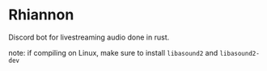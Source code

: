 # Rhiannon

Discord bot for livestreaming audio done in rust. 

note: if compiling on Linux, make sure to install `libasound2` and `libasound2-dev`
